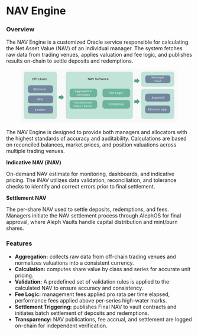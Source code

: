 # NAV Engine

### Overview

The NAV Engine is a customized Oracle service responsible for calculating the Net Asset Value (NAV) of an individual manager. The system fetches raw data from trading venues, applies valuation and fee logic, and publishes results on-chain to settle deposits and redemptions.

<figure><img src="../../.gitbook/assets/nav-engine-architecture.png" alt=""><figcaption></figcaption></figure>

The NAV Engine is designed to provide both managers and allocators with the highest standards of accuracy and auditability. Calculations are based on reconciled balances, market prices, and position valuations across multiple trading venues.&#x20;

**Indicative NAV (iNAV)**

On-demand NAV estimate for monitoring, dashboards, and indicative pricing. The iNAV utilizes data validation, reconciliation, and tolerance checks to identify and correct errors prior to final settlement.

**Settlement NAV**

The per-share NAV used to settle deposits, redemptions, and fees. Managers initiate the NAV settlement process through AlephOS for final approval, where Aleph Vaults handle capital distribution and mint/burn shares.   &#x20;

### Features

* **Aggregation:** collects raw data from off-chain trading venues and normalizes valuations into a consistent currency.
* **Calculation:** computes share value by class and series for accurate unit pricing.
* **Validation:** A predefined set of validation rules is applied to the calculated NAV to ensure accuracy and consistency.
* **Fee Logic:** management fees applied pro rata per time elapsed, performance fees applied above per-series high-water marks.
* **Settlement Triggering:** publishes Final NAV to vault contracts and initiates batch settlement of deposits and redemptions.
* **Transparency:** NAV publications, fee accrual, and settlement are logged on-chain for independent verification.&#x20;

